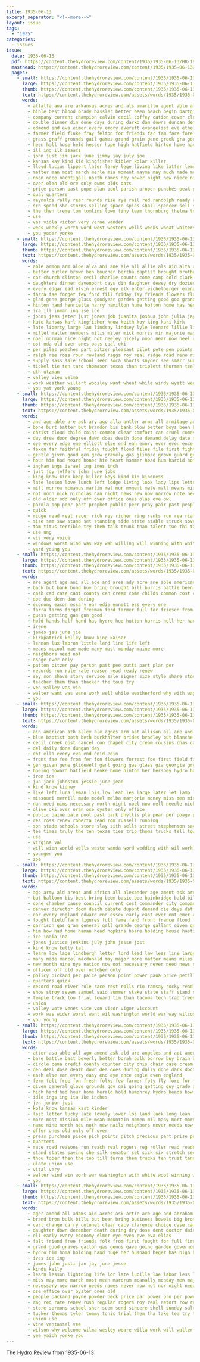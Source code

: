 ```yaml
---
title: 1935-06-13
excerpt_separator: "<!--more-->"
layout: issue
tags:
  - "1935"
categories:
  - issues
issue:
  date: 1935-06-13
  pdf: https://content.thehydroreview.com/content/1935/1935-06-13/HR-1935-06-13.pdf
  masthead: https://content.thehydroreview.com/content/1935/1935-06-13/masthead/HR-1935-06-13.jpg
  pages:
    - small: https://content.thehydroreview.com/content/1935/1935-06-13/small/HR-1935-06-13-01.jpg
      large: https://content.thehydroreview.com/content/1935/1935-06-13/large/HR-1935-06-13-01.jpg
      thumb: https://content.thehydroreview.com/content/1935/1935-06-13/thumbnails/HR-1935-06-13-01.jpg
      text: https://content.thehydroreview.com/assets/words/1935/1935-06-13/HR-1935-06-13-01.txt
      words:
        - alfalfa ana are arkansas acres and als amarillo agent able alva all age acre
        - bible best blood brady bassler better been beach begin bartgis bill beaumont but bowen big bethel bascom below business billie brothers bethany books break bail bonus bank broadway binger breeding boucher byam buy brick beasley browne bring brown borrow back banner barley bouts basinger band baxter bobby bennett began brief buys both ball brought
        - company current champion calvin cecil coffey cation cover cloninger curtain cronk cantrell can credit cattle curtis cotton clinton coo carry col count cousin came car caddo charles cot colonel cody carruth cole chance certain city county church carolyn chris comment carter con cost case class call condi come colony
        - double dinner din done days during darko dam downs duncan demand denham daughter delma diamond drop day doctor date data duel dick due daily deal down
        - edmond end eva eimer every emory everett evangelist eve ethel ellis eakin entz even eakins early enter era elizabeth ernest eber
        - farmer field fluke fray felton for friends far fam fare fore frost flood fort folks frances front feathers famous fitzpatrick frank full filling fost friday fun fitzpatric free fuss few fought from found first favor fast floor fred fei froese farm fight frame
        - grass graff grounds gail games grand grain gene greek gra gory gains good getto guest glass gave george game given getting gor group gain gorman
        - heen hall hose held hesser hope high hatfield hinton home harris haney has harvest hand half har hueston hardware her had harold herman hail hard heads honor holding henry hereford hammer hugh hamilton hold hay him hydro haye harry horton holt harlin
        - ill ing ilk isaacs
        - john just jim jack june jimmy jay july joe
        - kansas kay kind kid kingfisher kibler kolar killer
        - lloyd lucius lippert later leroy lege living like latter lemon land light lights longer long leader little landis lowe low less lunch league lose luella last large lively loy
        - matter man most march merle mia moment mayme may much made mention mike martin might men miss mighty mahaney miske mill myrna mildred morgan music market main middle miller merry mcgraw maude mack more monday must many members
        - noon nece nachtigall north names ney never night now niece ning need naz near norman needs new nims northern not notice name nichols nee necessary
        - over olen old ore only owns olds oats
        - price person past pope plan pool parish proper punches peak pound pol point perfect parrish pearl punch present piece payne player people profit purcell poage pay plenty pas poll park per pop pastor precious part
        - qual quarters
        - reynolds rally rear rounds rise rye rail red randolph ready robert round raiser ruth rogers rains ridenour rather rex ring regular rances reach ross record ranch ralph ropes raymond royal
        - sch speed she storms selling space spies shall spencer sell small saturday soon speaker story swing see sayre sunday show sue strong shown short sap say start send stockton said seems street set slemp slow service smith sermons store seeds state six singer serum seek sake stranger study severe song stanz sunda sun smaller sow sudan son steele special sutton shows school seed seen sandlin station shirley such sale south spring second season
        - the then treme tom tomlins town tiny team thornburg thelma tomlin tracy thomas ted than thalia them thing toward ton too ten texas tiger taylor trend temple take
        - use
        - vas viola victor very verne vander
        - wees weekly worth word west western wells weeks wheat waiters williams was win while worst well winning willia will walter wayne writer week with weatherford wild working wil winter walters why went wilma world wilson work watt
        - you yoder yorke
    - small: https://content.thehydroreview.com/content/1935/1935-06-13/small/HR-1935-06-13-02.jpg
      large: https://content.thehydroreview.com/content/1935/1935-06-13/large/HR-1935-06-13-02.jpg
      thumb: https://content.thehydroreview.com/content/1935/1935-06-13/thumbnails/HR-1935-06-13-02.jpg
      text: https://content.thehydroreview.com/assets/words/1935/1935-06-13/HR-1935-06-13-02.txt
      words:
        - able armon arm aloe alva ani ane ale all allie als aid alta aubrey and art allen alma are ary
        - better butler brown ben boucher bertha baptist brought brother bear bill beans body buckmaster but bran burg been bins ball back brannon business ber bob buy boyd blough binder brothers
        - car church clinton cecil charlie counts come camp cold clark cream crawford class city came coast caddo carnegie clarence coes carney cassi christian care cope crier christ cake cappo calle cordell camargo county corn clair cart calin carl creek
        - daughters dinner davenport days din daughter dewey dry dozier disner dan day dale dage dennis dinser detweiler down ditmore deering dunnington
        - every edgar ead elvin ernest egy elk enter eichelberger exendine enid eugene emery emma earl end ens even elbert entz eck
        - farra fae forget few ford fill friday fay friends flowers floyd fisher frenk frank for first fost farry frost fred faithful found from full fall
        - glad gene george glass goodyear garden getting good goo grand gard game geary gripe green guest ghering grain grace gregg
        - hinton hand henrietta harry hamilton hume holton home has hendra him hammer hot heberle homes hearing helen her herndon hard house hoe harding haye hom huitt homa harmony held hatcher hopewell harvest how henry ham had hydro
        - ira ill inman ing ise ice
        - johns jess jeter just jones job juanita joshua john julia jay joe johnnie june jack james jena joins jim
        - kate kansas karl kingfisher know keith koy king kari kirk
        - late liberty large lan lindsay lindsey lyle leonard lillie little lawton luther like letter last lizzie long
        - millet matter members milis miler mick morris min majorie maxton mapel melton marion mae many milo meal mound may mon martin market maude man marvin mail metter moses miller mile misa marcrum motte mccormick morning miss mash mary missouri most
        - noel norman nice night not neeley nicely noon near now neel new neighbors nowka nee nadine news nie north
        - ost oda old over ones oats opal oki
        - per piles peaches part pitzer pleasant pilot pete pen points pastor pent peo perfect press prier pat paso patient pearl paul past
        - ralph ree ross roun rowland riggs roy real ridge road reno ridenour robert rath rose run randell row ray rain richardson robertson ruth russell radio reber rest
        - supply sass sale school seed soca shorts snyder see smarr sund strong sturgis smooth shoe summer size side service standing saturday start sudan sunday special swing spain shanks small son sons sylvester slagell smith sun sturgill savior sow stock she sister sine supper stange say short slemp station sor sat
        - tickel tie ten taro thomason texas than triplett thurman teal thelma tucker twine tex town trom take the thomas theodore tom taylor too thoma them
        - uth utzman
        - valley view velma
        - work weather willert woosley want wheat while windy wyatt week white was well weatherford waite wells worthington wife wykert west will went wildman with williams weldon wood way
        - you yat york young
    - small: https://content.thehydroreview.com/content/1935/1935-06-13/small/HR-1935-06-13-03.jpg
      large: https://content.thehydroreview.com/content/1935/1935-06-13/large/HR-1935-06-13-03.jpg
      thumb: https://content.thehydroreview.com/content/1935/1935-06-13/thumbnails/HR-1935-06-13-03.jpg
      text: https://content.thehydroreview.com/assets/words/1935/1935-06-13/HR-1935-06-13-03.txt
      words:
        - and age able are ask ary ago alla antler arms all armitage art
        - bone burt batter but brandon bis bank blow better boys been bottle ber buller brain belong back blessing bor banish bens ben bureau bet blood brought began bot both blaine bush bands bore bones bear body bent breath
        - christ cloud child coins common clear comfort can cruel comes cook christian clifford callin cap christians cold cause course court camp came case con care church county cant cor come corner cross cation
        - day drew door degree dawn does death done demand delay date ding decoy dress days dusty drown doub doctor davy down daughter dows desire dear
        - eye every edge ene elliott else end ean emory ever even ence
        - faxon far faithful friday fought flood files file first fight felt floor forward from friendly found fall few freely fellow faith front fand for fire face fell fine
        - gentle given good gen grew gravely gas glimpse grown guard golden generous gave grace glee gather gone going graves glass gain
        - hour him had heard hones hie heart hammer head hum harold home hands harmony hath hush house her hood hed holy hee hopes has hurry hunting hurt half human happy hes high hoot hand hope how
        - ingham ings israel ing ines inch
        - just joy jeffers john june jobs
        - king know kick keep killer keys kind kin kindness
        - late lesson love lunch left lodge living look lady lips letter little let lark last liberal life lock low live lord lines light loss longer long labor litter like later
        - mill morrow mcmanus martin mal mur moment mate mall means middle miss more meager men most man must monday model martins mean magazine money may mature much mutter method many might miles made matt
        - not noon nick nicholas nan night news new now narrow note never need
        - old older odd only off over office ones olas ove owl
        - parola pop poor part prophet public peer pray pair past people paper per pry pride promise post peoples pers place plenty pock pile power pause paul pence pro precious pleas
        - quick
        - ridge read real racer rich rey richer ring ranks run rea rial ran rose road room records
        - size sam saw stand set standing side state stable struck sovereign said sick strong speak swift sense sou simple sible step style sang sins school snow stair sweet single sin staring see street still standard seems shoulders shelter sliz shearing smock strength slow sorrow small sir strange stamps story shoulder say seen sept show sat service shadow sunday swamp senior smile safe sharp smiles search she such stay
        - tam titus terrible try them talk trunk than talent tue thi taken trick take too tor toward tim top towns town turn the tine ton tell turns thar table takes thick team then times
        - use ung
        - vis very voice
        - windows worst wind was way wah willing will winning with white ward went world why wear want weight words well while write weakly wonder western win warning weekly watch word
        - yard young you
    - small: https://content.thehydroreview.com/content/1935/1935-06-13/small/HR-1935-06-13-04.jpg
      large: https://content.thehydroreview.com/content/1935/1935-06-13/large/HR-1935-06-13-04.jpg
      thumb: https://content.thehydroreview.com/content/1935/1935-06-13/thumbnails/HR-1935-06-13-04.jpg
      text: https://content.thehydroreview.com/assets/words/1935/1935-06-13/HR-1935-06-13-04.txt
      words:
        - are agent age ani all ade and area ady acre ane able american
        - back but bank bond buy bring brought bill burris battle been bie
        - cash cad case cant county cen cream come childs common cost check calvert chick carry cope comet clinton caddo
        - doe due deen dan during
        - economy eason essary ear edie ennett ess every ene
        - farra farms forget freeman ford farmer full for friesen from fon farm
        - guess getting gas gun good
        - hold hands half hand has hydro hue hutton harris hell her harold house horace hole him holcomb harvest
        - irene
        - james jeu june jie
        - kirkpatrick kelley know king kaiser
        - lennon lux labron little land line life left
        - means mccool mae made many most monday maine more
        - neighbors need not
        - osage over only
        - patton pitzer pay person past pee putts part plan per
        - records run rule rate reason read ready renew
        - sey son shave story service sale signer size style share store see slagell show start schoo
        - teacher them than thacker the tous try
        - ven valley vas vin
        - walter want was wane work well while weatherford why with wage woods week
        - you
    - small: https://content.thehydroreview.com/content/1935/1935-06-13/small/HR-1935-06-13-05.jpg
      large: https://content.thehydroreview.com/content/1935/1935-06-13/large/HR-1935-06-13-05.jpg
      thumb: https://content.thehydroreview.com/content/1935/1935-06-13/thumbnails/HR-1935-06-13-05.jpg
      text: https://content.thehydroreview.com/assets/words/1935/1935-06-13/HR-1935-06-13-05.txt
      words:
        - ain american ath alley ale agnes arm ast allison all are and ann ander alt ask
        - blue baptist both beth burkhalter brides bradley but blanche business bascom bast better blood browne barber bixler binger blakley brought bank bride byam betty
        - cecil creek cost cancel con chapel city cream cousins chas can craig cords coleman cole come cry channell
        - del daily done dungan day
        - ent ella every eva end enid edin
        - front fae fee from fer fon flowers forrest foe first field fallow for forget friday
        - gen given gene glidewell gant going gas glass gia georgia greeson games george green gave goose
        - hoeing howard hatfield henke home hinton her hershey hydro has harvest high herring heart hin hewitt hes
        - iron ice
        - jun jack johnston jessie june jean
        - kind know kidney
        - like left lura leman lois low leah les large later let lamp love lou
        - missouri merrill made model melba marjorie money miss men mine morning marriage means monday mayor middle mas marie martha many ming melody man
        - nan need nims necessary north night noel now nell needle nickel new
        - olive oki over oran ose oyster only office
        - public paine pale pool past park phyllis pla pean per poage pos pierce price pease points proper pastor pope
        - res ross renew roberta read ron russell running
        - son stade schools store slay sith sells street stephenson save see sick slemp salter standard sunny sunday she sun said staples sees sit sal sandlin sister surgeon scott service stove summer school saturday side streets sale
        - tee times truly the ten texas ties trip thoma trucks tell town take tara then tae too till tate tine thomas tyo
        - use
        - virgina val
        - will wien world wells waste wanda word wedding with wil work williams wees watch was words woodman william wait while
        - younger you
        - zoe
    - small: https://content.thehydroreview.com/content/1935/1935-06-13/small/HR-1935-06-13-06.jpg
      large: https://content.thehydroreview.com/content/1935/1935-06-13/large/HR-1935-06-13-06.jpg
      thumb: https://content.thehydroreview.com/content/1935/1935-06-13/thumbnails/HR-1935-06-13-06.jpg
      text: https://content.thehydroreview.com/assets/words/1935/1935-06-13/HR-1935-06-13-06.txt
      words:
        - ago army ald areas and africa all alexander age ament ask are ala april area asquith amend alt
        - but balloon bis best bring beem basic bee bainbridge bald bill bay bem boys been baldwin buy brick bankhead board byng back blue britain buggy
        - cone chamber cause council current cost commander city company can coco colorado con come chi canada colby course colon chiang colonel car col court charles case cotton clause china chief
        - denver director doom death debate dupont demand die days dat dean date demo dent dieter delaware dust deal drew due
        - ear every england edward end essex early east ever ent emer edison
        - fought field farm figures full fame fand front france flood free file fires forward flatter finan fast firestone from famous for found forth force french few fight first fair friend
        - garrison gas gram general gall grande george gallant given good gum gov grade german grape goods gor gen govern
        - him how had home haman head hopkins hoare holding house hastings hydro henry high huddleston has happy health har herbert hunting horse hala held hour hence
        - ice india ina
        - jones justice jenkins july john jesse jost
        - kind know kelly kal
        - learn low lage lindbergh letter lord lead law less line large lot labor life loan lebrun laval likely leaders last lon
        - many made marcel macdonald may major more matter means miles much most male mile minister mate mccarter mil man must men marble mountain
        - new north nine nye nation now not necessary never need news numbers nowhere
        - officer off old over october only
        - policy pickard per paice person point power pana price petillo pay plan persons promise pro pacific paper post president polley paul powe peace pool process private perfect pat people palms police plenty prime park pest present part pet past
        - quarters quick
        - record road river rule race rest rolls rio ramsay rocky read richmond rough regnier records raw ready roosevelt rate ried roose
        - show stroy seven samuel said summer stake state staff stand she straight spring sole states speedy stanley session strength sary seek sir salvage set secret saa setting stores speed storms such scot size still start sour southern spark soe sion scandrett south sudan sires search special sakal
        - temple track too trial toward tim than tacoma tech trad trees tant thing twa thi tie thoma tax the tor tople thomas times them torrent taken take trom texas tho try ton talk
        - union
        - valley vote venes vice von visor vigor viscount
        - work was wider worst want wil washington world war way wilcox why wages western week winners ways will wes wilt win with well wallan west won wear wagner
        - you young
    - small: https://content.thehydroreview.com/content/1935/1935-06-13/small/HR-1935-06-13-07.jpg
      large: https://content.thehydroreview.com/content/1935/1935-06-13/large/HR-1935-06-13-07.jpg
      thumb: https://content.thehydroreview.com/content/1935/1935-06-13/thumbnails/HR-1935-06-13-07.jpg
      text: https://content.thehydroreview.com/assets/words/1935/1935-06-13/HR-1935-06-13-07.txt
      words:
        - atter asa able all ago amend ask ald are angeles and apt american
        - bare battle bast beverly better borah bulk borrow buy brain box both beau bird black blue best been break brought bill but baby blow bruckart bitten bench bas base business back burn bil boston boast breath borrows body
        - circle cena credit county counter city chis chair case cream center courts come cattle clear chain court count couto college congress con clare certain cutting can centers course clark current cause crochet camp cases cotton chambers comes
        - den deal dose death down dea does during dally done dark doctor dent dows doubt danger deen dull dec dean draft day date days dance dreas
        - eash else ean every easy end eye ence eagle even england
        - ferm felt free fon fresh folks few farmer foty fly fore for favor fine full fellow from fin frazier force fer far fow first famous fear fund farm
        - given general glove grounds gov gai going getting guy grade ger guess games guide gus grass goy gust gream good gather giant govern grape game
        - high hand had hour home herald hold humphrey hydro heads how hook hands hope human hence hey him haye horse heard heart hearty half hal hard held hiscox holder head hair hoy has
        - idle ings ing ita ike inches
        - jen junior just
        - kota know kansas kast kinder
        - last letter lucky late lovely lower los land lack long lean lanes large lands law ledy left loss low let ling list legal lon line less lot losing life later lemke little lee likely loud like loan laws
        - more most mission mile mean mountain momen mil many mort morning miles may much men might mail manual must mores mora made morn minor magazine matter money man meal mich
        - name nine north neu noth new nails neighbors never needs now neighbor not
        - offer ones old only off over
        - press purchase piece pick points pitch precious part prise pet proper past poe powers pass policy pany patch people private poor prest pretty paris persons phe price plan pin per president pay person public place payment pila power
        - quarters
        - race road reasons run reach real rogers reg roller read roads rose reo roosevelt reason
        - stand states saving she silk senator set sick six stretch seems such stay shed state stock shy sam sery stuff see summer shows speed say slow scarf store shown small send sun sell stress sud start student strength sido salary straight sage scott soar side sands
        - thou tober then the too till turns them trucks ten trust tenn tay tell than town turn tall tan trom takes top tas ton tender taw tee telling trail take trip talk tous tait test thing
        - ulate union use
        - vital very
        - walter wind win work war washington with white wool winning while working water william world west was write worth will works way wit worst wide wafer willing weit weeks why wagon
        - you
    - small: https://content.thehydroreview.com/content/1935/1935-06-13/small/HR-1935-06-13-08.jpg
      large: https://content.thehydroreview.com/content/1935/1935-06-13/large/HR-1935-06-13-08.jpg
      thumb: https://content.thehydroreview.com/content/1935/1935-06-13/thumbnails/HR-1935-06-13-08.jpg
      text: https://content.thehydroreview.com/assets/words/1935/1935-06-13/HR-1935-06-13-08.txt
      words:
        - ager amend all adams aid acres ask artie are age and abraham ali annie alita
        - brand bron bulk bills but been bring business bowels big brothers bill bolster better backs bailey born back board bank bond bible bartley buy bea binder beulah bonus bradley bean bradford
        - carl change carry colonel clear cacy clarence choice case came can chance cor cat cheese constant care cause christine county cation coffee collier curnutt courts cains comfort colony come city cantrell cecil call congress cherrie cream con church court coleman
        - daughter down december death during dry dose dent doctor dairy dooley date days del dinner does deere day
        - eli early every economy elmer eye even eve eva elias
        - falt friend free friends folk from first fought for full fire far friday forget fine felt field fun farm
        - grand good graves gallon gas genus gave going garden governor george grain gore georgia glidewell goes general
        - hydro him homa holding hand huge her husband heger has high hall host hail hot harvest hinton harry
        - ives ice ing
        - james john justi jan joy june jesse
        - kinds kelly
        - learn lesson lightning life lor late lucille lae labor less lister like leonard lau laws lanning little let loan lab low large luther lottie land lincoln
        - miss may more march most mean marcrum mcanally monday men major morning marriage mey mente martha monte made millet mon money many moment maggie mac music marland maid much must market mares margaret
        - necessary new narron needs names never now not nor night need ney noon
        - ose office over oyster ones old
        - people packard payne powder peck price par power pro per powers pound press president paul pay pages present plan plate plenty pennington pork pete pump ports
        - rag red rate renew rush regular rogers roy real retort row reber ready roosevelt ringler route
        - store sermons school sher seem send sincere shell sunday sale season silver starts son shown seed smith ship stock special sons star say she senna saturday scott service state slow spells states senator see such shirley silas show smaller shape stockton storm stove salt sum said save sister set
        - tucker thomas tyler tommy tonic trial them tha take tea try tap taylor thing thi than tom top tee too thomason tax test thurs temple the tobe twine
        - union use
        - vine vantassel vee
        - wilson why welcome wilma wesley weare willa work will waller walt went was watch wise white way weatherford with william wheel week
        - yee yaich yorke you
---
```


The Hydro Review from 1935-06-13

<!--more-->

